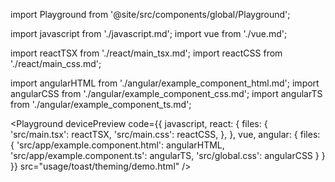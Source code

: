 import Playground from '@site/src/components/global/Playground';

import javascript from './javascript.md';
import vue from './vue.md';

import reactTSX from './react/main_tsx.md';
import reactCSS from './react/main_css.md';

import angularHTML from './angular/example_component_html.md';
import angularCSS from './angular/example_component_css.md';
import angularTS from './angular/example_component_ts.md';

<Playground
  devicePreview
  code={{
    javascript,
    react: {
      files: {
        'src/main.tsx': reactTSX,
        'src/main.css': reactCSS,
      },
    },
    vue,
    angular: {
      files: {
        'src/app/example.component.html': angularHTML,
        'src/app/example.component.ts': angularTS,
        'src/global.css': angularCSS
      }
    }
  }}
  src="usage/toast/theming/demo.html"
/>
